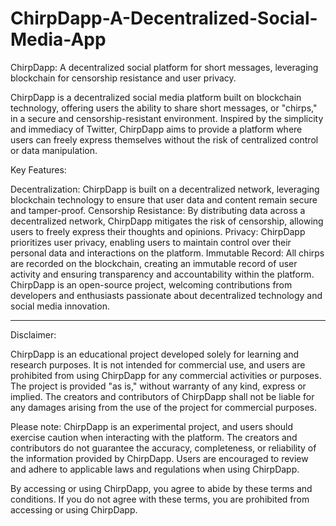 # ChirpDapp-A-Decentralized-Social-Media-App
ChirpDapp: A decentralized social platform for short messages, leveraging blockchain for censorship resistance and user privacy.

ChirpDapp is a decentralized social media platform built on blockchain technology, offering users the ability to share short messages, or "chirps," in a secure and censorship-resistant environment. Inspired by the simplicity and immediacy of Twitter, ChirpDapp aims to provide a platform where users can freely express themselves without the risk of centralized control or data manipulation.

Key Features:

Decentralization: ChirpDapp is built on a decentralized network, leveraging blockchain technology to ensure that user data and content remain secure and tamper-proof.
Censorship Resistance: By distributing data across a decentralized network, ChirpDapp mitigates the risk of censorship, allowing users to freely express their thoughts and opinions.
Privacy: ChirpDapp prioritizes user privacy, enabling users to maintain control over their personal data and interactions on the platform.
Immutable Record: All chirps are recorded on the blockchain, creating an immutable record of user activity and ensuring transparency and accountability within the platform.
ChirpDapp is an open-source project, welcoming contributions from developers and enthusiasts passionate about decentralized technology and social media innovation.

______________________________________________________________________________________________________________________________________________

Disclaimer:

ChirpDapp is an educational project developed solely for learning and research purposes. It is not intended for commercial use, and users are prohibited from using ChirpDapp for any commercial activities or purposes. The project is provided "as is," without warranty of any kind, express or implied. The creators and contributors of ChirpDapp shall not be liable for any damages arising from the use of the project for commercial purposes.

Please note: ChirpDapp is an experimental project, and users should exercise caution when interacting with the platform. The creators and contributors do not guarantee the accuracy, completeness, or reliability of the information provided by ChirpDapp. Users are encouraged to review and adhere to applicable laws and regulations when using ChirpDapp.

By accessing or using ChirpDapp, you agree to abide by these terms and conditions. If you do not agree with these terms, you are prohibited from accessing or using ChirpDapp.
